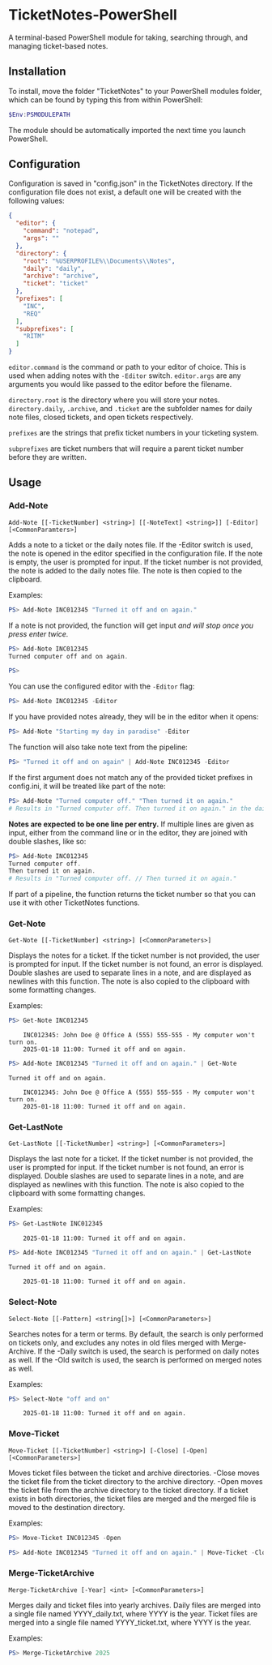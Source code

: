# TicketNotes-PowerShell

A terminal-based PowerShell module for taking, searching through, and managing ticket-based notes.

## Installation

To install, move the folder "TicketNotes" to your PowerShell modules folder, which can be found by typing this from within PowerShell:

```powershell
$Env:PSMODULEPATH
```

The module should be automatically imported the next time you launch PowerShell.

## Configuration

Configuration is saved in "config.json" in the TicketNotes directory. If the configuration file does not exist, a default one will be created with the following values:

```json
{
  "editor": {
    "command": "notepad",
    "args": ""
  },
  "directory": {
    "root": "%USERPROFILE%\\Documents\\Notes",
    "daily": "daily",
    "archive": "archive",
    "ticket": "ticket"
  },
  "prefixes": [
    "INC",
    "REQ"
  ],
  "subprefixes": [
    "RITM"
  ]
}
```

`editor.command` is the command or path to your editor of choice. This is used when adding notes with the `-Editor` switch. `editor.args` are any arguments you would like passed to the editor before the filename.

`directory.root` is the directory where you will store your notes. `directory.daily`, `.archive`, and `.ticket` are the subfolder names for daily note files, closed tickets, and open tickets respectively.

`prefixes` are the strings that prefix ticket numbers in your ticketing system.

`subprefixes` are ticket numbers that will require a parent ticket number before they are written.

## Usage

### Add-Note

`Add-Note [[-TicketNumber] <string>] [[-NoteText] <string>]] [-Editor] [<CommonParamters>]`

Adds a note to a ticket or the daily notes file. If the -Editor switch is used, the note is opened in the editor specified in the configuration file. If the note is empty, the user is prompted for input. If the ticket number is not provided, the note is added to the daily notes file. The note is then copied to the clipboard.

Examples:

```powershell
PS> Add-Note INC012345 "Turned it off and on again."
```

If a note is not provided, the function will get input *and will stop once you press enter twice.*

```powershell
PS> Add-Note INC012345
Turned computer off and on again.

PS>
```

You can use the configured editor with the `-Editor` flag:

```powershell
PS> Add-Note INC012345 -Editor
```

If you have provided notes already, they will be in the editor when it opens:

```powershell
PS> Add-Note "Starting my day in paradise" -Editor
```

The function will also take note text from the pipeline:

```powershell
PS> "Turned it off and on again" | Add-Note INC012345 -Editor
```

If the first argument does not match any of the provided ticket prefixes in config.ini, it will be treated like part of the note:

```powershell
PS> Add-Note "Turned computer off." "Then turned it on again."
# Results in "Turned computer off. Then turned it on again." in the daily file.
```

**Notes are expected to be one line per entry.** If multiple lines are given as input, either from the command line or in the editor, they are joined with double slashes, like so:

```powershell
PS> Add-Note INC012345
Turned computer off.
Then turned it on again.
# Results in "Turned computer off. // Then turned it on again."
```

If part of a pipeline, the function returns the ticket number so that you can use it with other TicketNotes functions.

### Get-Note

`Get-Note [[-TicketNumber] <string>] [<CommonParameters>]`

Displays the notes for a ticket. If the ticket number is not provided, the user is prompted for input. If the ticket number is not found, an error is displayed. Double slashes are used to separate lines in a note, and are displayed as newlines with this function. The note is also copied to the clipboard with some formatting changes.

Examples:

```powershell
PS> Get-Note INC012345
```
```
    INC012345: John Doe @ Office A (555) 555-555 - My computer won't turn on.
    2025-01-18 11:00: Turned it off and on again.
```

```powershell
PS> Add-Note INC012345 "Turned it off and on again." | Get-Note
```
```
Turned it off and on again.

    INC012345: John Doe @ Office A (555) 555-555 - My computer won't turn on.
    2025-01-18 11:00: Turned it off and on again.
```

### Get-LastNote

`Get-LastNote [[-TicketNumber] <string>] [<CommonParameters>]`

Displays the last note for a ticket. If the ticket number is not provided, the user is prompted for input. If the ticket number is not found, an error is displayed. Double slashes are used to separate lines in a note, and are displayed as newlines with this function. The note is also copied to the clipboard with some formatting changes.

Examples:

```powershell
PS> Get-LastNote INC012345
```
```
    2025-01-18 11:00: Turned it off and on again.
```

```powershell
PS> Add-Note INC012345 "Turned it off and on again." | Get-LastNote
```
```
Turned it off and on again.

    2025-01-18 11:00: Turned it off and on again.
```

### Select-Note

`Select-Note [[-Pattern] <string[]>] [<CommonParameters>]`

Searches notes for a term or terms. By default, the search is only performed on tickets only, and excludes any notes in old files merged with Merge-Archive. If the -Daily switch is used, the search is performed on daily notes as well. If the -Old switch is used, the search is performed on merged notes as well.

Examples:

```powershell
PS> Select-Note "off and on"
```
```
    2025-01-18 11:00: Turned it off and on again.
```

### Move-Ticket

`Move-Ticket [[-TicketNumber] <string>] [-Close] [-Open] [<CommonParameters>]`

Moves ticket files between the ticket and archive directories. -Close moves the ticket file from the ticket directory to the archive directory. -Open moves the ticket file from the archive directory to the ticket directory. If a ticket exists in both directories, the ticket files are merged and the merged file is moved to the destination directory.

Examples:

```powershell
PS> Move-Ticket INC012345 -Open
```

```powershell
PS> Add-Note INC012345 "Turned it off and on again." | Move-Ticket -Close
```

### Merge-TicketArchive

`Merge-TicketArchive [-Year] <int> [<CommonParameters>]`

Merges daily and ticket files into yearly archives. Daily files are merged into a single file named YYYY_daily.txt, where YYYY is the year. Ticket files are merged into a single file named YYYY_ticket.txt, where YYYY is the year.

Examples:

```powershell
PS> Merge-TicketArchive 2025
```
